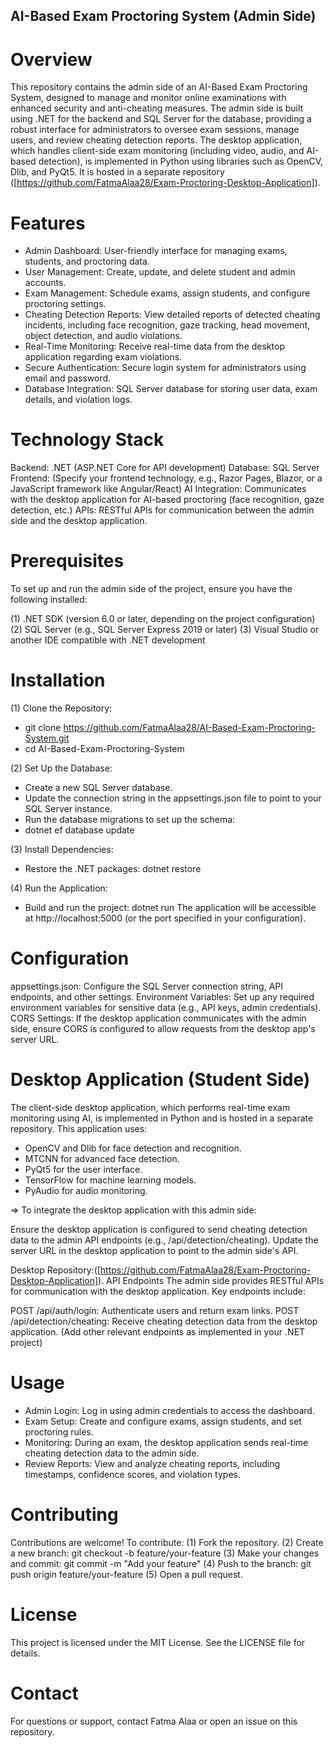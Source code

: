 ## AI-Based Exam Proctoring System (Admin Side)
# Overview
This repository contains the admin side of an AI-Based Exam Proctoring System, designed to manage and monitor online examinations with enhanced security and anti-cheating measures. The admin side is built using .NET for the backend and SQL Server for the database, providing a robust interface for administrators to oversee exam sessions, manage users, and review cheating detection reports.
The desktop application, which handles client-side exam monitoring (including video, audio, and AI-based detection), is implemented in Python using libraries such as OpenCV, Dlib, and PyQt5. It is hosted in a separate repository ([https://github.com/FatmaAlaa28/Exam-Proctoring-Desktop-Application]).
# Features

- Admin Dashboard: User-friendly interface for managing exams, students, and proctoring data.
- User Management: Create, update, and delete student and admin accounts.
- Exam Management: Schedule exams, assign students, and configure proctoring settings.
- Cheating Detection Reports: View detailed reports of detected cheating incidents, including face recognition, gaze tracking, head movement, object detection, and audio violations.
- Real-Time Monitoring: Receive real-time data from the desktop application regarding exam violations.
- Secure Authentication: Secure login system for administrators using email and password.
- Database Integration: SQL Server database for storing user data, exam details, and violation logs.

# Technology Stack

Backend: .NET (ASP.NET Core for API development)
Database: SQL Server
Frontend: (Specify your frontend technology, e.g., Razor Pages, Blazor, or a JavaScript framework like Angular/React)
AI Integration: Communicates with the desktop application for AI-based proctoring (face recognition, gaze detection, etc.)
APIs: RESTful APIs for communication between the admin side and the desktop application.

# Prerequisites
To set up and run the admin side of the project, ensure you have the following installed:

(1) .NET SDK (version 6.0 or later, depending on the project configuration)
(2) SQL Server (e.g., SQL Server Express 2019 or later)
(3) Visual Studio or another IDE compatible with .NET development

# Installation

(1) Clone the Repository:
- git clone https://github.com/FatmaAlaa28/AI-Based-Exam-Proctoring-System.git
- cd AI-Based-Exam-Proctoring-System

(2) Set Up the Database:
- Create a new SQL Server database.
- Update the connection string in the appsettings.json file to point to your SQL Server instance.
- Run the database migrations to set up the schema:
- dotnet ef database update

(3) Install Dependencies:
- Restore the .NET packages:
dotnet restore

(4) Run the Application:
- Build and run the project:
dotnet run
The application will be accessible at http://localhost:5000 (or the port specified in your configuration).

# Configuration
appsettings.json: Configure the SQL Server connection string, API endpoints, and other settings.
Environment Variables: Set up any required environment variables for sensitive data (e.g., API keys, admin credentials).
CORS Settings: If the desktop application communicates with the admin side, ensure CORS is configured to allow requests from the desktop app's server URL.

# Desktop Application (Student Side)
The client-side desktop application, which performs real-time exam monitoring using AI, is implemented in Python and is hosted in a separate repository. This application uses:

- OpenCV and Dlib for face detection and recognition.
- MTCNN for advanced face detection.
- PyQt5 for the user interface.
- TensorFlow for machine learning models.
- PyAudio for audio monitoring.

=> To integrate the desktop application with this admin side:

Ensure the desktop application is configured to send cheating detection data to the admin API endpoints (e.g., /api/detection/cheating).
Update the server URL in the desktop application to point to the admin side's API.

Desktop Repository:([https://github.com/FatmaAlaa28/Exam-Proctoring-Desktop-Application]).
API Endpoints
The admin side provides RESTful APIs for communication with the desktop application. Key endpoints include:

POST /api/auth/login: Authenticate users and return exam links.
POST /api/detection/cheating: Receive cheating detection data from the desktop application.
(Add other relevant endpoints as implemented in your .NET project)

# Usage

- Admin Login: Log in using admin credentials to access the dashboard.
- Exam Setup: Create and configure exams, assign students, and set proctoring rules.
- Monitoring: During an exam, the desktop application sends real-time cheating detection data to the admin side.
- Review Reports: View and analyze cheating reports, including timestamps, confidence scores, and violation types.

# Contributing
Contributions are welcome! To contribute:
(1) Fork the repository.
(2) Create a new branch:
git checkout -b feature/your-feature
(3) Make your changes and commit:
git commit -m "Add your feature"
(4) Push to the branch:
git push origin feature/your-feature
(5) Open a pull request.


# License
This project is licensed under the MIT License. See the LICENSE file for details.
# Contact
For questions or support, contact Fatma Alaa or open an issue on this repository.
